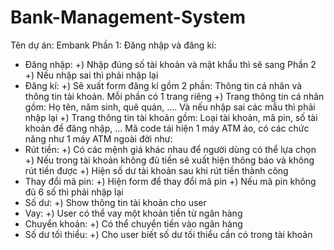 # Bank-Management-System
Tên dự án: Embank
Phần 1: Đăng nhập và đăng kí:
- Đăng nhập: +) Nhập đúng số tài khoản và mật khẩu thì sẽ sang Phần 2
             +) Nếu nhập sai thì phải nhập lại
- Đăng kí:   +) Sẽ xuất form đăng kí gồm 2 phần: Thông tin cá nhân và thông tin tài khoản. Mỗi phần có 1 trang riêng
             +) Trang thông tin cá nhân gồm: Họ tên, năm sinh, quê quán, .... Và nếu nhập sai các mẫu thì phải nhập lại
             +) Trang thông tin tài khoản gồm: Loại tài khoản, mã pin, số tài khoản để đăng nhập, ...
Mã code tái hiện 1 máy ATM ảo, có các chức năng như 1 máy ATM ngoài đời như:
- Rút tiền: +) Có các mệnh giá khác nhau để người dùng có thể lựa chọn
            +) Nếu trong tài khoản không đủ tiền sẽ xuất hiện thông báo và không rút tiền được
            +) Hiện số dư tài khoản sau khi rút tiền thành công
- Thay đổi mã pin: +) Hiện form để thay đổi mã pin
                   +) Nếu mã pin không đủ 6 số thì phải nhập lại
- Số dư: +) Show thông tin tài khoản cho user
- Vay: +) User có thể vay một khoản tiền từ ngân hàng
- Chuyển khoản: +) Có thể chuyển tiền vào ngân hàng
- Số dư tối thiểu: +) Cho user biết số dư tối thiểu cần có trong tài khoản
